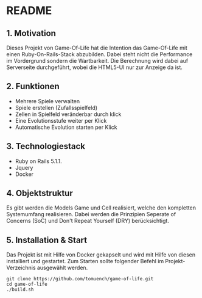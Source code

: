 # README
## 1. Motivation
Dieses Projekt von Game-Of-Life hat die Intention das Game-Of-Life mit einen Ruby-On-Rails-Stack abzubilden. Dabei steht
nicht die Performance im Vordergrund sondern die Wartbarkeit. Die Berechnung wird dabei auf Serverseite durchgeführt, wobei
die HTML5-UI nur zur Anzeige da ist.

## 2. Funktionen
- Mehrere Spiele verwalten
- Spiele erstellen (Zufallsspielfeld)
- Zellen in Spielfeld veränderbar durch klick
- Eine Evolutionsstufe weiter per Klick
- Automatische Evolution starten per Klick

## 3. Technologiestack
- Ruby on Rails 5.1.1.
- Jquery
- Docker

## 4. Objektstruktur
Es gibt werden die Models Game und Cell realisiert, welche den kompletten Systemumfang realisieren. Dabei werden die Prinzipien
Seperate of Concerns (SoC) und Don't Repeat Yourself (DRY) berücksichtigt.

## 5. Installation & Start
Das Projekt ist mit Hilfe von Docker gekapselt und wird mit Hilfe von diesen installiert und gestartet. Zum Starten sollte
folgender Befehl im Projekt-Verzeichnis ausgewählt werden.

```
git clone https://github.com/tomuench/game-of-life.git
cd game-of-life
./build.sh
``` 